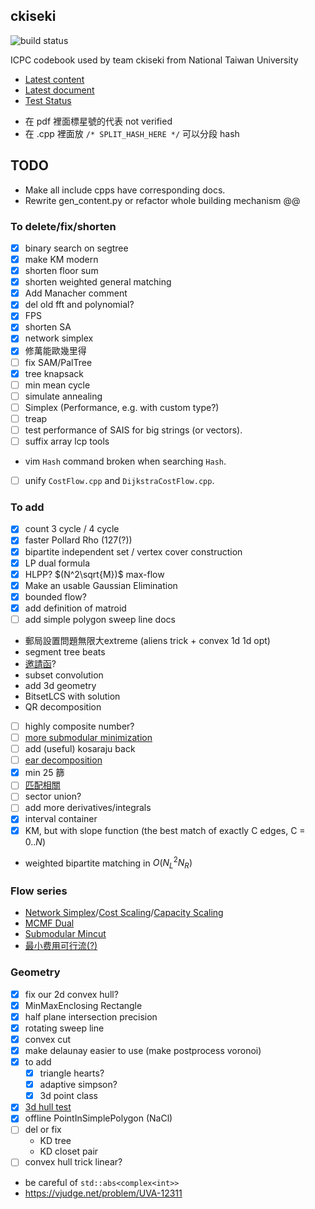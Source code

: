 ckiseki
----

![build status](https://github.com/OmeletWithoutEgg/ckiseki/workflows/build%20codebook.pdf/badge.svg)

ICPC codebook used by team ckiseki from National Taiwan University

* [Latest content](https://github.com/OmeletWithoutEgg/ckiseki/raw/master/pdf/codebook.pdf)
* [Latest document](https://github.com/OmeletWithoutEgg/ckiseki/raw/master/docs/docs.pdf)
* [Test Status](https://omeletwithoutegg.github.io/ckiseki/)

- 在 pdf 裡面標星號的代表 not verified
- 在 .cpp 裡面放 `/* SPLIT_HASH_HERE */` 可以分段 hash

## TODO

* Make all include cpps have corresponding docs.
* Rewrite gen_content.py or refactor whole building mechanism @@

### To delete/fix/shorten
* [x] binary search on segtree
* [x] make KM modern
* [x] shorten floor sum
* [x] shorten weighted general matching
* [x] Add Manacher comment
* [x] del old fft and polynomial?
* [x] FPS
* [x] shorten SA
* [x] network simplex
* [x] 修萬能歐幾里得
* [ ] fix SAM/PalTree
* [x] tree knapsack
* [ ] min mean cycle
* [ ] simulate annealing
* [ ] Simplex (Performance, e.g. with custom type?)
* [ ] treap
* [ ] test performance of SAIS for big strings (or vectors).
* [ ] suffix array lcp tools
* vim `Hash` command broken when searching `Hash`.
* [ ] unify `CostFlow.cpp` and `DijkstraCostFlow.cpp`.

### To add
* [x] count 3 cycle / 4 cycle
* [x] faster Pollard Rho (127(?))
* [x] bipartite independent set / vertex cover construction
* [x] LP dual formula
* [x] HLPP? $(N^2\sqrt{M})$ max-flow
* [x] Make an usable Gaussian Elimination
* [x] bounded flow?
* [x] add definition of matroid
* [ ] add simple polygon sweep line docs
* 郵局設置問題無限大extreme (aliens trick + convex 1d 1d opt)
* segment tree beats
* [邀請函](https://omeletwithoutegg.github.io/2020/11/22/TIOJ-1978/)?
* subset convolution
* add 3d geometry
* BitsetLCS with solution
* QR decomposition
* [ ] highly composite number?
* [ ] [more submodular minimization](https://noshi91.hatenablog.com/entry/2021/06/29/044225)
* [ ] add (useful) kosaraju back
* [ ] [ear decomposition](https://codeforces.com/contest/521/submission/146192598)
* [x] min 25 篩
* [ ] [匹配相關](https://maspypy.github.io/library/flow/rank_maximal_bipartite_matching.hpp)
* [ ] sector union?
* [ ] add more derivatives/integrals
* [x] interval container
* [x] KM, but with slope function (the best match of exactly C edges, C = $0..N$)
* weighted bipartite matching in $O(N_L^{2}N_R)$

### Flow series
* [Network Simplex](https://gist.github.com/brunodccarvalho/fb9f2b47d7f8469d209506b336013473)/[Cost Scaling](https://ideone.com/q6PWgB)/[Capacity Scaling](https://ouuan.github.io/post/%E5%9F%BA%E4%BA%8E-capacity-scaling-%E7%9A%84%E5%BC%B1%E5%A4%9A%E9%A1%B9%E5%BC%8F%E5%A4%8D%E6%9D%82%E5%BA%A6%E6%9C%80%E5%B0%8F%E8%B4%B9%E7%94%A8%E6%B5%81%E7%AE%97%E6%B3%95/)
* [MCMF Dual](https://github.com/brianbbsu/8BQube/commit/6277ef72c0f371195d79a432e374b44ed77a9807)
* [Submodular Mincut](https://theory-and-me.hatenablog.com/entry/2020/03/17/180157)
* [最小费用可行流(?)](https://www.cnblogs.com/smashfun/p/13259192.html)

### Geometry
* [x] fix our 2d convex hull?
* [x] MinMaxEnclosing Rectangle
* [x] half plane intersection precision
* [x] rotating sweep line
* [x] convex cut
* [x] make delaunay easier to use (make postprocess voronoi)
* [x] to add
    * [x] triangle hearts?
    * [x] adaptive simpson?
    * [x] 3d point class
* [x] [3d hull test](https://vjudge.net/problem/HDU-3662)
* [x] offline PointInSimplePolygon (NaCl)
* [ ] del or fix
    * KD tree
    * KD closet pair
* [ ] convex hull trick linear?
* be careful of `std::abs<complex<int>>`
* https://vjudge.net/problem/UVA-12311
